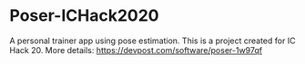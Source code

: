 # Poser-ICHack2020
A personal trainer app using pose estimation. This is a project created for IC Hack 20.
More details: https://devpost.com/software/poser-1w97qf
